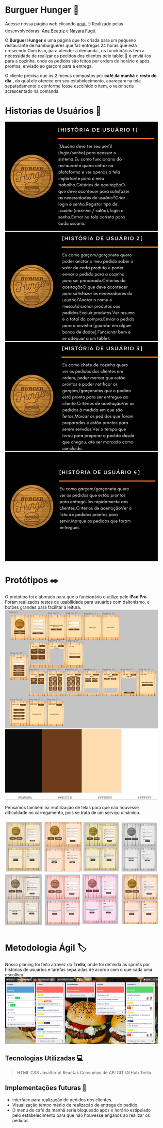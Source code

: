 # Burguer Hunger :hamburger:

Acesse nossa página web clicando [aqui.](https://burgerhunger.vercel.app/) :computer_mouse: Realizado pelas desenvolvedoras:  [Ana Beatriz](https://github.com/biacostadev) e [Nayara Fugii](https://github.com/NayaraFugii).

O **Burguer Hunger**  é uma página que foi criada para um pequeno restaurante de hamburgueres  que faz entregas 24 horas que está crescendo Com isso, para atender a demanda , os funcionários tem a necessidade de realizar os pedidos  dos clientes pelo tablet :iphone: e enviá-los para a cozinha, onde os pedidos são feitos por ordem de horário e após prontos, enviado ao garçom para a entrega.

O cliente precisa que os 2 menus compostos por **café da manhã** e **resto do dia** , do qual ele oferece em seu estabelecimento,  apareçam na tela separadamente e conforme fosse escolhido o item, o valor seria acrescentado na comanda.  


# Historias de Usuários :notebook_with_decorative_cover:

![image](src/img/Historia1.png)
![image](src/img/Historia2.png)
![image](src/img/Historia3.png)
![image](src/img/Historia4.png)

# Protótipos :black_nib:

O protótipo foi elaborado para que o funcionário o utilize pelo **iPad Pro**. Foram realizados testes de usabilidade para usuários com daltonismo, e botões grandes para facilitar a leitura.
![image](src/img/figma.png)
![image](src/img/cores.jpeg)

Pensamos também na reutilização de telas para que não houvesse dificuldade no carregamento, pois se trata de um serviço dinâmico.

![image](src/img/testeUsuario.png)


# Metodologia Ágil :label:

Nosso planing foi feito atravéz do **Trello**, onde foi definida as sprints por histórias de usuários e tarefas separadas de acordo com o que cada uma escolheu.
![image](src/img/trello.png)


## Tecnologias Utilizadas :computer:

>HTML
>CSS
>JavaScript
>ReactJs
>Consumos de API
>GIT
>GitHub
>Trello


## Implementações futuras :thought_balloon:

- Interface para realização de pedidos dos clientes. 
- Visualização tempo médio de realização de entrega do pedido.
- O menu do café da manhã seria bloqueado após o horário estipulado pelo estabelecimento para que não houvesse enganos ao realizar os pedidos.